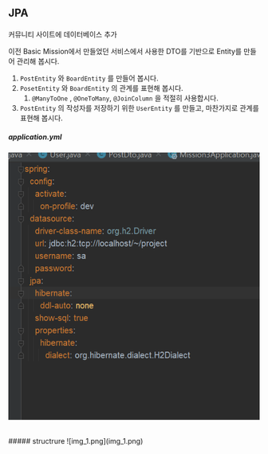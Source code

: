 ## JPA
####
커뮤니티 사이트에 데이터베이스 추가

이전 Basic Mission에서 만들었던 서비스에서 사용한 DTO를 기반으로 Entity를 만들어 관리해 봅시다.

1. `PostEntity` 와 `BoardEntity` 를 만들어 봅시다.
2. `PosetEntity` 와 `BoardEntity` 의 관계를 표현해 봅시다.
    1. `@ManyToOne` , `@OneToMany`, `@JoinColumn` 을 적절히 사용합시다.
3. `PostEntity` 의 작성자를 저장하기 위한 `UserEntity` 를 만들고, 마찬가지로 관계를 표현해 봅시다.

##### application.yml
![](src/main/resources/static/img2.png)

<br>
##### structrure
![img_1.png](img_1.png)